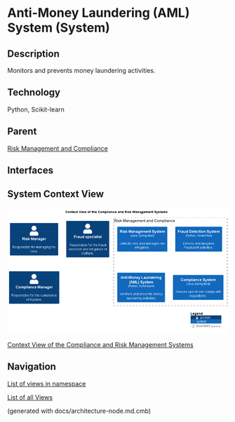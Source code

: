 # Anti-Money Laundering (AML) System (System)
## Description
Monitors and prevents money laundering activities.

## Technology
Python, Scikit-learn

## Parent
[Risk Management and Compliance](../../mybank/compliance/context-boundary.md)

## Interfaces

## System Context View
![Context View of the Compliance and Risk Management Systems](../../mybank/compliance/context-view.png)

[Context View of the Compliance and Risk Management Systems](../../mybank/compliance/context-view.md)


## Navigation
[List of views in namespace](./views-in-namespace.md)

[List of all Views](../../views.md)

(generated with docs/architecture-node.md.cmb)
